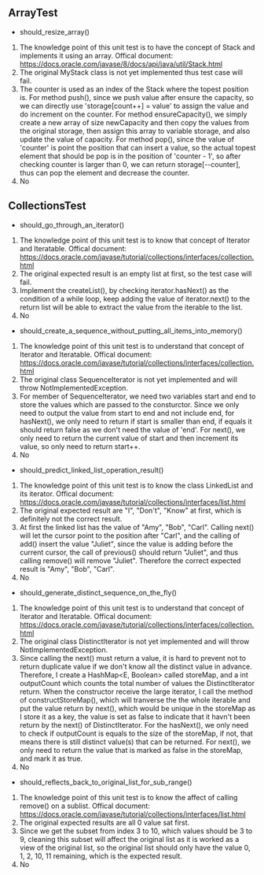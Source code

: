 ## ArrayTest
- should_resize_array()
1. The knowledge point of this unit test is to have the concept of Stack and implements it using an array. Offical document: https://docs.oracle.com/javase/8/docs/api/java/util/Stack.html
2. The original MyStack class is not yet implemented thus test case will fail.
3. The counter is used as an index of the Stack where the topest position is. For method push(), since we push value after ensure the capacity, so we can directly use 'storage[count++] = value' to assign the value and do increment on the counter. For method ensureCapacity(), we simply create a new array of size newCapacity and then copy the values from the original storage, then assign this array to variable storage, and also update the value of capacity. For method pop(), since the value of 'counter' is point the position that can insert a value, so the actual topest element that should be pop is in the position of 'counter - 1', so after checking counter is larger than 0, we can return storage[--counter], thus can pop the element and decrease the counter.
4. No

## CollectionsTest
- should_go_through_an_iterator()
1. The knowledge point of this unit test is to know that concept of Iterator and Iteratable. Offical document: https://docs.oracle.com/javase/tutorial/collections/interfaces/collection.html
2. The original expected result is an empty list at first, so the test case will fail.
3. Implement the createList(), by checking iterator.hasNext() as the condition of a while loop, keep adding the value of iterator.next() to the return list will be able to extract the value from the iterable to the list.
4. No

- should_create_a_sequence_without_putting_all_items_into_memory()
1. The knowledge point of this unit test is to understand that concept of Iterator and Iteratable. Offical document: https://docs.oracle.com/javase/tutorial/collections/interfaces/collection.html
2. The original class SequenceIterator is not yet implemented and will throw NotImplementedException.
3. For member of SequenceIterator, we need two variables start and end to store the values which are passed to the consturctor. Since we only need to output the value from start to end and not include end, for hasNext(), we only need to return if start is smaller than end, if equals it should return false as we don't need the value of 'end'. For next(), we only need to return the current value of start and then increment its value, so only need to return start++.
4. No

- should_predict_linked_list_operation_result()
1. The knowledge point of this unit test is to know the class LinkedList and its iterator. Offical document: https://docs.oracle.com/javase/tutorial/collections/interfaces/list.html
2. The original expected result are "I", "Don't", "Know" at first, which is definitely not the correct result.
3. At first the linked list has the value of "Amy", "Bob", "Carl". Calling next() will let the cursor point to the position after "Carl", and the calling of add() insert the value "Juliet", since the value is adding before the current cursor, the call of previous() should return "Juliet", and thus calling remove() will remove "Juliet". Therefore the correct expected result is "Amy", "Bob", "Carl". 
4. No

- should_generate_distinct_sequence_on_the_fly()
1. The knowledge point of this unit test is to understand that concept of Iterator and Iteratable. Offical document: https://docs.oracle.com/javase/tutorial/collections/interfaces/collection.html
2. The original class DistinctIterator is not yet implemented and will throw NotImplementedException.
3. Since calling the next() must return a value, it is hard to prevent not to return duplicate value if we don't know all the distinct value in advance. Therefore, I create a HashMap<E, Boolean> called storeMap, and a int outputCount which counts the total number of values the DistinctIterator return. When the constructor receive the large iterator, I call the method of constructStoreMap(), which will tranverse the the whole iterable and put the value return by next(), which would be unique in the storeMap as I store it as a key, the value is set as false to indicate that it havn't been return by the next() of DistinctIterator. For the hasNext(), we only need to check if outputCount is equals to the size of the storeMap, if not, that means there is still distinct value(s) that can be returned. For next(), we only need to return the value that is marked as false in the storeMap, and mark it as true.
4. No

- should_reflects_back_to_original_list_for_sub_range()
1. The knowledge point of this unit test is to know the affect of calling remove() on a sublist. Offical document: https://docs.oracle.com/javase/tutorial/collections/interfaces/list.html
2. The original expected results are all 0 value sat first.
3. Since we get the subset from index 3 to 10, which values should be 3 to 9, cleaning this subset will affect the original list as it is worked as a view of the original list, so the original list should only have the value 0, 1, 2, 10, 11 remaining, which is the expected result.
4. No
